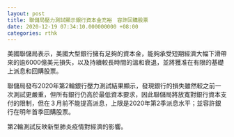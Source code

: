 ```yaml
---
layout: post
title: 聯儲局壓力測試顯示銀行資本金充裕　容許回購股票
date: 2020-12-19 07:34:10.000000000 +08:00
categories: rthk
---
```


美國聯儲局表示，美國大型銀行擁有足夠的資本金，能夠承受短期經濟大幅下滑帶來的逾6000億美元損失，以及持續較長時間的溫和衰退，並將獲准在有限的基礎上派息和回購股票。

聯儲局發布2020年第2輪銀行壓力測試結果顯示，發現銀行的損失雖然較之前一次測試更嚴重，但所有銀行仍高於最低資本要求，因此聯儲局將放寬對銀行資本支付的限制，但在３月前不能提高派息，上限是2020年第2季派息水平；並容許銀行在明年首季回購股票。

第2輪測試反映新型肺炎疫情對經濟的影響。
